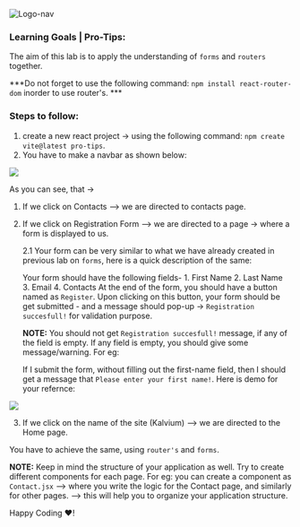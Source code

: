 ![Logo-nav](https://s3.ap-south-1.amazonaws.com/kalvi-education.github.io/front-end-web-development/Kalvium-Logo.png)

### Learning Goals | Pro-Tips:

The aim of this lab is to apply the understanding of `forms` and `routers` together.

***Do not forget to use the following command: `npm install react-router-dom` inorder to use router's. ***

### Steps to follow:

1. create a new react project -> using the following command: `npm create vite@latest pro-tips`.
2. You have to make a navbar as shown below:

![](https://s3.ap-south-1.amazonaws.com/kalvi-education.github.io/front-end-web-development/react-routers-forms.gif)

As you can see, that ->

1. If we click on Contacts --> we are directed to contacts page.
2. If we click on Registration Form --> we are directed to a page -> where a form is displayed to us.

    2.1  Your form can be very similar to what we have already created in previous lab on `forms`, here is a quick description of the same:

    Your form should have the following fields-
        1. First Name
        2. Last Name
        3. Email
        4. Contacts
        At the end of the form, you should have a button named as `Register`. Upon clicking on this button, your form should be get submitted - and a message should pop-up -> `Registration succesfull!` for validation purpose.

      **NOTE:** You should not get `Registration succesfull!` message, if any of the field is empty. If any field is empty, you should give some message/warning. For eg:

      If I submit the form, without filling out the first-name field, then I should get a message that `Please enter your first name!`.
      Here is demo for your refernce:


![](https://s3.ap-south-1.amazonaws.com/kalvi-education.github.io/front-end-web-development/form-react.gif)


3. If we click on the name of the site (Kalvium) --> we are directed to the Home page.

You have to achieve the same, using `router's` and `forms`.

**NOTE:** Keep in mind the structure of your application as well. Try to create different components for each page.
For eg: you can create a component as `Contact.jsx` --> where you write the logic for the Contact page, and similarly for other pages. --> this will help you to organize your application structure.


Happy Coding ❤️!